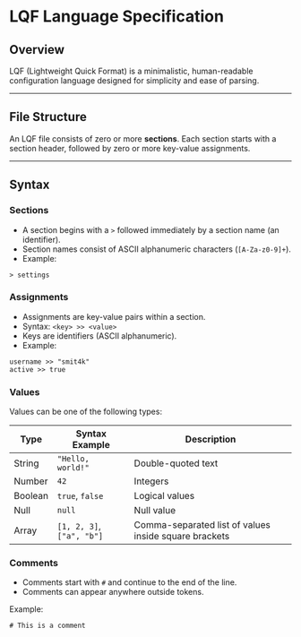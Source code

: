 # LQF Language Specification

## Overview

LQF (Lightweight Quick Format) is a minimalistic, human-readable configuration language designed for simplicity and ease of parsing.

---

## File Structure

An LQF file consists of zero or more **sections**. Each section starts with a section header, followed by zero or more key-value assignments.

---

## Syntax

### Sections

- A section begins with a `>` followed immediately by a section name (an identifier).  
- Section names consist of ASCII alphanumeric characters (`[A-Za-z0-9]+`).  
- Example:

```lqf
> settings
```

### Assignments

- Assignments are key-value pairs within a section.  
- Syntax: `<key> >> <value>`  
- Keys are identifiers (ASCII alphanumeric).  
- Example:

```lqf
username >> "smit4k"
active >> true
```

### Values

Values can be one of the following types:

| Type       | Syntax Example             | Description                   |
|------------|----------------------------|-------------------------------|
| String     | `"Hello, world!"`           | Double-quoted text           |
| Number     | `42`                        | Integers                     |
| Boolean    | `true`, `false`             | Logical values               |
| Null       | `null`                      | Null value                   |
| Array      | `[1, 2, 3]`, `["a", "b"]`   | Comma-separated list of values inside square brackets |

### Comments

- Comments start with `#` and continue to the end of the line.  
- Comments can appear anywhere outside tokens.

Example:

```lqf
# This is a comment
```
